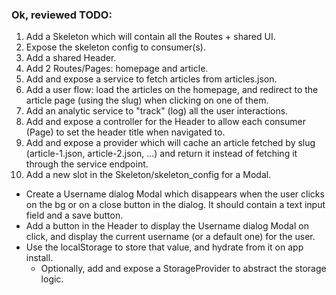 ### Ok, reviewed TODO:
1. Add a Skeleton which will contain all the Routes + shared UI.
2. Expose the skeleton config to consumer(s).
3. Add a shared Header.
4. Add 2 Routes/Pages: homepage and article.
5. Add and expose a service to fetch articles from articles.json.
6. Add a user flow: load the articles on the homepage, and redirect to the article page (using the slug) when clicking on one of them.
7. Add an analytic service to "track" (log) all the user interactions.
8. Add and expose a controller for the Header to allow each consumer (Page) to set the header title when navigated to.
9. Add and expose a provider which will cache an article fetched by slug (article-1.json, article-2.json, ...) and return it instead of fetching it through the service endpoint.
10. Add a new slot in the Skeleton/skeleton_config for a Modal.
   - Create a Username dialog Modal which disappears when the user clicks on the bg or on a close button in the dialog. It should contain a text input field and a save button.
   - Add a button in the Header to display the Username dialog Modal on click, and display the current username (or a default one) for the user.
   - Use the localStorage to store that value, and hydrate from it on app install.
     - Optionally, add and expose a StorageProvider to abstract the storage logic.
